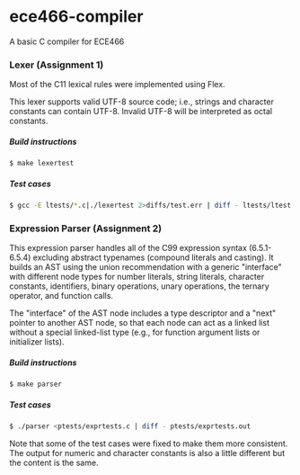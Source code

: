 # ece466-compiler
A basic C compiler for ECE466

### Lexer (Assignment 1)
Most of the C11 lexical rules were implemented using Flex.

This lexer supports valid UTF-8 source code; i.e., strings and character
constants can contain UTF-8. Invalid UTF-8 will be interpreted as
octal constants.

##### Build instructions
```bash
$ make lexertest
```

##### Test cases
```bash
$ gcc -E ltests/*.c|./lexertest 2>diffs/test.err | diff - ltests/ltest.out
```

### Expression Parser (Assignment 2)
This expression parser handles all of the C99 expression syntax
(6.5.1-6.5.4) excluding abstract typenames (compound literals and casting).
It builds an AST using the union recommendation with a generic "interface"
with different node types for number literals, string literals, character
constants, identifiers, binary operations, unary operations, the ternary
operator, and function calls.

The "interface" of the AST node includes a type descriptor and a "next"
pointer to another AST node, so that each node can act as a linked list
without a special linked-list type (e.g., for function argument lists or
initializer lists).

##### Build instructions
```bash
$ make parser
```

##### Test cases
```bash
$ ./parser <ptests/exprtests.c | diff - ptests/exprtests.out
```
Note that some of the test cases were fixed to make them more consistent.
The output for numeric and character constants is also a little different
but the content is the same.
